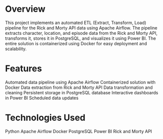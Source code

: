 ﻿# Overview
This project implements an automated ETL (Extract, Transform, Load) pipeline for the Rick and Morty API data using Apache Airflow. The pipeline extracts character, location, and episode data from the Rick and Morty API, transforms it, stores it in PostgreSQL, and visualizes it using Power BI. The entire solution is containerized using Docker for easy deployment and scalability.

# Features
Automated data pipeline using Apache Airflow
Containerized solution with Docker
Data extraction from Rick and Morty API
Data transformation and cleaning
Persistent storage in PostgreSQL database
Interactive dashboards in Power BI
Scheduled data updates

# Technologies Used
Python
Apache Airflow
Docker
PostgreSQL
Power BI
Rick and Morty API
